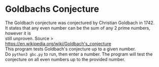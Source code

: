 # Goldbachs Conjecture 
The Goldbach conjecture was conjectured by Christian Goldbach in 1742.  
It states that any even number can be the sum of any 2 prime numbers, however it is  
still unproven. Source > https://en.wikipedia.org/wiki/Goldbach's_conjecture  
This program tests Goldbach's conjecture up to a given number.  
Do `python3 gbc.py` to run, then enter a number. The program will test the  
conjecture on all even numbers up to the provided number.  
